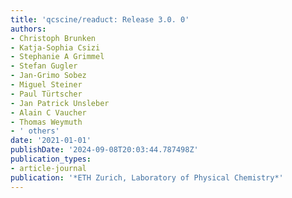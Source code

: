 ```yaml
---
title: 'qcscine/readuct: Release 3.0. 0'
authors:
- Christoph Brunken
- Katja-Sophia Csizi
- Stephanie A Grimmel
- Stefan Gugler
- Jan-Grimo Sobez
- Miguel Steiner
- Paul Türtscher
- Jan Patrick Unsleber
- Alain C Vaucher
- Thomas Weymuth
- ' others'
date: '2021-01-01'
publishDate: '2024-09-08T20:03:44.787498Z'
publication_types:
- article-journal
publication: '*ETH Zurich, Laboratory of Physical Chemistry*'
---
```

